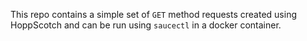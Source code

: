 This repo contains a simple set of ```GET``` method requests created using HoppScotch and can be run using ```saucectl``` in a docker container.
